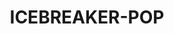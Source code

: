 ---
language: ar
sku: ICEBREAKER-POP
title: ICEBREAKER-POP
color: hsl(179, 37%, 40%)
cover:
  image: '../../../assets/products/ICEBREAKER-POP/cover.png'
  title: بوب آيسبريكر®
  text: صانع مكعبات الثلج سهل الاستخدام
  button: احصل على اللقطه
introduction:
  introLine: ''
  label: ''
  # image: '../../../assets/products/ICEBREAKER-POP/karcher.png'
  title: بوب آيسبريكر®
  subtitle: صانع مكعبات الثلج سهل الاستخدام
  text: بوب آيسبريكر هو نسخة مبتكرة من قالب صناعة الثلج التقليدي. قم ببثق مكعبات الثلج بسهولة بشد الشريطين الجانبيين وقدمها بسهولة بدون انسكاب ولا صعوبة. منتجاتنا مميزة وأسعارنا كذلك. سهل الاستخدام، ممتع وصحي، كما أنه يمنع امتصاص الروائح. يتميز قالب بوب آيسبريكر بخلوه التام من الفثالات والبيسفينول أ وقدرته على إنتاج 18 مكعب ثلج كبير كل مرة.
  images: 
    - '../../../assets/products/ICEBREAKER-POP/header.png'
  video: ''
features:
  title: تعرف على بوب آيسبريكر®
  subtitle: تصميم دنماركي عالي الجودة.
  text: صانع ومقدم مكعبات الثلج بسهولة وفاعلية باستخدام تقنية مبتكرة حاصلة على براءة اختراع.
  image: '../../../assets/products/ICEBREAKER-POP/about.png'
  video: ''
slider:
  - type: slide
    id: 1
    title: سهل الاستخدام
    text: بوب آيسبريكر® سهل الملء والاستعمال. املأه كزجاجة مياه ليصنع لك بسهولة مكعبات ثلج تقدم واحدة تلو الأخرى
  - type: slide
    id: 2
    title: ضيق المياه
    text: محكم الغلق ويحافظ على المياه بنسبة 100٪ لذلك فهو يمنع امتصاص الروائح من الفريزر.
  - type: slide
    id: 3
    title: مساحة مثالية
    text: تصميم "بوب" يمكنه من التكديس داخل الفريزر في أي وضعية، وأيضًا مصنع لملائمة المساحة بصورة مثالية.
  - type: slide
    id: 4
    title: سهل النقل
    text: يمكنك إحضار بوب آيسبريكر® معك في أي مكان. مثالي للتنزه أو تقديم الثلج في الشرفة
  - type: slide
    id: 5
    title: ذوبان محدود
    text: وعاء محكم الغلق للحفاظ على الحرارة. بطيئ الذوبان، حتى عند بقاؤه لعدة ساعات في درجة حرارة الغرفة. من السهل جدًا سكب الماء المذاب لضمان حصولك على الثلج فقط في المشروب
  - type: slide
    id: 6
    title: صديق للبيئة
    text: خالٍ تماما من الفثالات والبيسفينول أ. يمكن إعادة استخدامه آلاف المرات، مما يقلل من النفايات البلاستيكية. لذلك فهو حل أكثر استدامة وصديق للبيئة.
highlights:
  - type: image
    id: highlight-1
    image: '../../../assets/products/ICEBREAKER-POP/gallery/1.jpg'
    video: ''
  - type: image
    id: highlight-2
    image: '../../../assets/products/ICEBREAKER-POP/gallery/2.jpg'
    video: ''
  - type: video
    id: highlight-3
    image: '../../../assets/products/ICEBREAKER-POP/gallery/3.jpg'
    video: ''
store:
  title: كيفية استخدام قالب "بوب"
  text: تعتبر الطرق التقليدية مزعجة في الاستخدام، فالصواني والأكياس وسائل غير عملية وصعبة الملء، والتجميد، وليست الأفضل من حيث التقديم. آيسبريكر® هي الطريقة المبتكرة لصنع مكعبات الثلج. من خلال تقنية آيسبريكر، نسعى لتسهيل صنع مكعبات الثلج وتوفيرها لجميع الأشخاص حول العالم وأن يكون صنع مكعبات الثلج من رفاهيات الحياة اليومية المتاحة بأسعار في متناول الجميع.
  items:
    - title: املأ
      subtitle: ''
      image: '../../../assets/products/ICEBREAKER-POP/bundle/1.png'
      description: ''
    - title: جمد
      subtitle: ''
      image: '../../../assets/products/ICEBREAKER-POP/bundle/2.png'
      description: ''
    - title: قدم
      subtitle: ''
      image: '../../../assets/products/ICEBREAKER-POP/bundle/3.png'
      description: ''
# testimonials:
#   - date: "2019-11-17"
#     name: "Dieuwert Donoghue"
#     rating: 5
#     image: '../../../assets/products/ICEBREAKER-POP/testimonials/customer-4.jpg'
#     text: 'Definitely worth the investment. Balot calculator did exactly what you said
#     it does. I would gladly pay double for it.'
#   - date: "2018-12-07"
#     name: "Nevenka Peterson"
#     rating: 5
#     image: '../../../assets/products/ICEBREAKER-POP/testimonials/customer-2.jpg'
#     text: "Fantastic, I'm totally blown away by Balot Calculator. I can enjoy game more now. Love it!"
#   - date: "2018-11-15"
#     name: "Adissa Kirkovalski"
#     rating: 4
#     image: '../../../assets/products/ICEBREAKER-POP/testimonials/customer-3.jpg'
#     text: 'This calculator should be nominated for the thing of the year. I will refer everyone I know'
#   - date: "2019-11-17"
#     name: "Abhishek Mhasalkar"
#     rating: 5
#     image: '../../../assets/products/ICEBREAKER-POP/testimonials/customer-6.jpg'
#     text: "I am really satisfied with my balot calculator. Balot calculator is exactly
#     what I've been lacking. This is simply unbelievable!"
#   - date: "2019-11-17"
#     name: "Grímhildr Favager"
#     rating: 5
#     image: '../../../assets/products/ICEBREAKER-POP/testimonials/customer-5.jpg'
#     text: "Definitely worth the investment. Man, this thing is getting better and better
#     as I keep using it."
#   - date: "2017-11-07"
#     name: "Meginhraat Simpkin"
#     rating: 5
#     image: '../../../assets/products/ICEBREAKER-POP/testimonials/customer-1.png'
#     text: 'This is unbelievable. After using Balot Calculator I cant stop winning!'
buyButton:
  text: اشتري الآن
tutorialButton:
  text: شاهد الفيديو
  icon: play
description:
  title: احصل عليه اليوم!
  subtitle: ''
  text: مثلك تمامًا وكأي شخص آخر - نحن في آيسبريكر نوردك نحب إضافة مكعبات الثلج إلى مشروباتنا - سواء في محيط حياتنا اليومية الخاصة أو في اللقاءات الاجتماعية والحفلات والنزهات وما إلى ذلك. جميع الطرق الحالية لصنع مكعبات الثلج ليست سهلة وغير فعالة ولسيت مريحة للمستخدم - وبالتأكيد فإن حل الأدوات المستخدمة مرة واحدة بعيد كل البعد عن الوعي بالبيئة.
  images:
    - '../../../assets/products/ICEBREAKER-POP/footer.png'
---